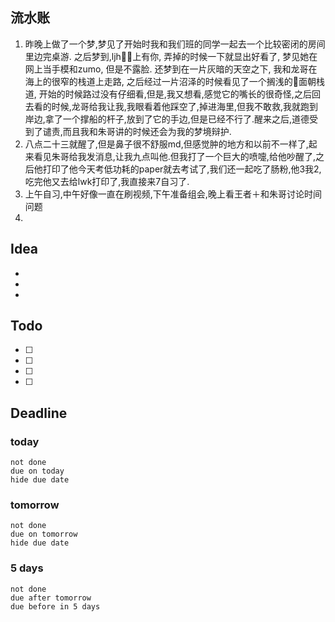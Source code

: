 ## 流水账
1. 昨晚上做了一个梦,梦见了开始时我和我们班的同学一起去一个比较密闭的房间里边完桌游. 之后梦到,ljh🦶🏻上有你, 弄掉的时候一下就显出好看了, 梦见她在网上当手模和zumo, 但是不露脸. 还梦到在一片灰暗的天空之下, 我和龙哥在海上的很窄的栈道上走路, 之后经过一片沼泽的时候看见了一个搁浅的🦈面朝栈道, 开始的时候路过没有仔细看,但是,我又想看,感觉它的嘴长的很奇怪,之后回去看的时候,龙哥给我让我,我眼看着他踩空了,掉进海里,但我不敢救,我就跑到岸边,拿了一个撑船的杆子,放到了它的手边,但是已经不行了.醒来之后,道德受到了谴责,而且我和朱哥讲的时候还会为我的梦境辩护.
2. 八点二十三就醒了,但是鼻子很不舒服md,但感觉肿的地方和以前不一样了,起来看见朱哥给我发消息,让我九点叫他.但我打了一个巨大的喷嚏,给他吵醒了,之后他打印了他今天考低功耗的paper就去考试了,我们还一起吃了肠粉,他3我2,吃完他又去给lwk打印了,我直接来7自习了.
3. 上午自习,中午好像一直在刷视频,下午准备组会,晚上看王者＋和朱哥讨论时间问题
4. 

## Idea
- 
- 
- 

## Todo
- [ ] 
- [ ] 
- [ ] 
- [ ] 

## Deadline
### today
```tasks
not done
due on today
hide due date
```
### tomorrow
```tasks
not done
due on tomorrow
hide due date
```
### 5 days
```tasks
not done
due after tomorrow
due before in 5 days
```
